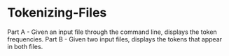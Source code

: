 # Tokenizing-Files

Part A - Given an input file through the command line, displays the token frequencies.
Part B - Given two input files, displays the tokens that appear in both files.
